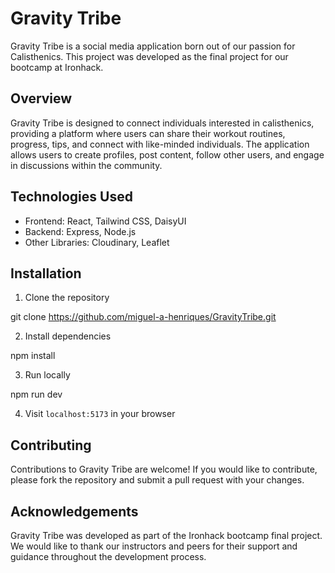 # Gravity Tribe

Gravity Tribe is a social media application born out of our passion for Calisthenics. This project was developed as the final project for our bootcamp at Ironhack.

## Overview

Gravity Tribe is designed to connect individuals interested in calisthenics, providing a platform where users can share their workout routines, progress, tips, and connect with like-minded individuals. The application allows users to create profiles, post content, follow other users, and engage in discussions within the community.

## Technologies Used

- Frontend: React, Tailwind CSS, DaisyUI
- Backend: Express, Node.js
- Other Libraries: Cloudinary, Leaflet

## Installation

1. Clone the repository

git clone https://github.com/miguel-a-henriques/GravityTribe.git

2. Install dependencies

npm install

3. Run locally

npm run dev

4. Visit `localhost:5173` in your browser

## Contributing

Contributions to Gravity Tribe are welcome! If you would like to contribute, please fork the repository and submit a pull request with your changes.

## Acknowledgements

Gravity Tribe was developed as part of the Ironhack bootcamp final project. We would like to thank our instructors and peers for their support and guidance throughout the development process.